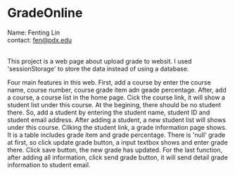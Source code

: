 # GradeOnline
Name: Fenting Lin <br />
contact: fen@pdx.edu <br />

<br/>
This project is a web page about upload grade to websit. I used 'sessionStorage' to store the data instead of using a database. <br/>

Four main features in this web. First, add a course by enter the course name, course number, course grade item adn geade percentage. After, add a course, a course list in the home page. Cick the course link, it will show a student list under this course. At the begining, there should be no student there. So, add a student by entering the student name, student ID and student email address. After adding a student, a new student list will shows under this course. Cilking the student link, a grade information page shows. It is a table includes 
grade item and grade percentage. There is 'null' grade at first, so click update grade button, a input textbox shows and enter grade there. Click save button, the new grade has updated. For the last function, after adding all information, click send grade button, it will send detail grade information to student email.
